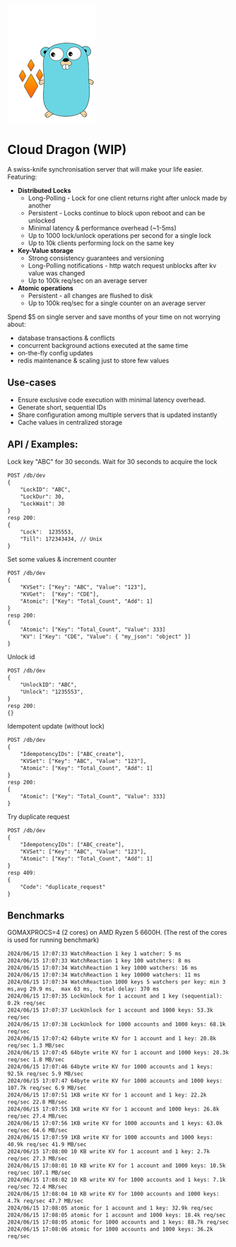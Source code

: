 ![cd](cdtools.png) 
# Cloud Dragon  (WIP)
A swiss-knife synchronisation server that will make your life easier. Featuring:

* **Distributed Locks**
    * Long-Polling - Lock for one client returns right after unlock made by another
    * Persistent - Locks continue to block upon reboot and can be unlocked
    * Minimal latency & performance overhead  (~1-5ms)
    * Up to 1000 lock/unlock operations per second for a single lock
    * Up to 10k clients performing lock on the same key
* **Key-Value storage**
    * Strong consistency guarantees and versioning
    * Long-Polling notifications - http watch request unblocks after kv value was changed
    * Up to 100k req/sec on an average server
* **Atomic operations**
    * Persistent - all changes are flushed to disk
    * Up to 100k req/sec for a single counter on an average server

Spend $5 on single server and save months of your time on not worrying about:
- database transactions & conflicts
- concurrent background actions executed at the same time
- on-the-fly config updates
- redis maintenance & scaling just to store few values

## Use-cases
* Ensure exclusive code execution with minimal latency overhead.
* Generate short, sequential IDs
* Share configuration among multiple servers that is updated instantly
* Cache values in centralized storage


## API / Examples:
Lock key "ABC" for 30 seconds. Wait for 30 seconds to acquire the lock
```
POST /db/dev
{
    "LockID": "ABC",
    "LockDur": 30,
    "LockWait": 30
}
resp 200:
{
    "Lock":  1235553,
    "Till": 172343434, // Unix
}
```

Set some values & increment counter
```
POST /db/dev
{
    "KVSet": ["Key": "ABC", "Value": "123"],
    "KVGet":  ["Key": "CDE"],
    "Atomic": ["Key": "Total_Count", "Add": 1]
}
resp 200:
{
    "Atomic": ["Key": "Total_Count", "Value": 333]
    "KV": ["Key": "CDE", "Value": { "my_json": "object" }]
}
```

Unlock id
```
POST /db/dev
{
    "UnlockID": "ABC",
    "Unlock": "1235553",
}
resp 200:
{}
```


Idempotent update (without lock)
```
POST /db/dev
{
    "IdempotencyIDs": ["ABC_create"],
    "KVSet": ["Key": "ABC", "Value": "123"],
    "Atomic": ["Key": "Total_Count", "Add": 1]
}
resp 200:
{
    "Atomic": ["Key": "Total_Count", "Value": 333]
}
```

Try duplicate request
```
POST /db/dev
{
    "IdempotencyIDs": ["ABC_create"],
    "KVSet": ["Key": "ABC", "Value": "123"],
    "Atomic": ["Key": "Total_Count", "Add": 1]
}
resp 409:
{
    "Code": "duplicate_request"
}
```


## Benchmarks
GOMAXPROCS=4 (2 cores) on AMD Ryzen 5 6600H.  (The rest of the cores is used for running benchmark)
 ```
2024/06/15 17:07:33 WatchReaction 1 key 1 watcher: 5 ms 
2024/06/15 17:07:33 WatchReaction 1 key 100 watchers: 8 ms 
2024/06/15 17:07:34 WatchReaction 1 key 1000 watchers: 16 ms 
2024/06/15 17:07:34 WatchReaction 1 key 10000 watchers: 11 ms 
2024/06/15 17:07:34 WatchReaction 1000 keys 5 watchers per key: min 3 ms,avg 29.9 ms,  max 63 ms,  total delay: 370 ms 
2024/06/15 17:07:35 LockUnlock for 1 account and 1 key (sequential): 0.2k req/sec 
2024/06/15 17:07:37 LockUnlock for 1 account and 1000 keys: 53.3k req/sec 
2024/06/15 17:07:38 LockUnlock for 1000 accounts and 1000 keys: 68.1k req/sec 
2024/06/15 17:07:42 64byte write KV for 1 account and 1 key: 20.8k req/sec 1.3 MB/sec
2024/06/15 17:07:45 64byte write KV for 1 account and 1000 keys: 28.3k req/sec 1.8 MB/sec
2024/06/15 17:07:46 64byte write KV for 1000 accounts and 1 keys: 92.5k req/sec 5.9 MB/sec
2024/06/15 17:07:47 64byte write KV for 1000 accounts and 1000 keys: 107.7k req/sec 6.9 MB/sec
2024/06/15 17:07:51 1KB write KV for 1 account and 1 key: 22.2k req/sec 22.8 MB/sec
2024/06/15 17:07:55 1KB write KV for 1 account and 1000 keys: 26.8k req/sec 27.4 MB/sec
2024/06/15 17:07:56 1KB write KV for 1000 accounts and 1 keys: 63.0k req/sec 64.6 MB/sec
2024/06/15 17:07:59 1KB write KV for 1000 accounts and 1000 keys: 40.9k req/sec 41.9 MB/sec
2024/06/15 17:08:00 10 KB write KV for 1 account and 1 key: 2.7k req/sec 27.3 MB/sec
2024/06/15 17:08:01 10 KB write KV for 1 account and 1000 keys: 10.5k req/sec 107.1 MB/sec
2024/06/15 17:08:02 10 KB write KV for 1000 accounts and 1 keys: 7.1k req/sec 72.4 MB/sec
2024/06/15 17:08:04 10 KB write KV for 1000 accounts and 1000 keys: 4.7k req/sec 47.7 MB/sec
2024/06/15 17:08:05 atomic for 1 account and 1 key: 32.9k req/sec
2024/06/15 17:08:05 atomic for 1 account and 1000 keys: 18.4k req/sec
2024/06/15 17:08:05 atomic for 1000 accounts and 1 keys: 88.7k req/sec
2024/06/15 17:08:06 atomic for 1000 accounts and 1000 keys: 36.2k req/sec

```
